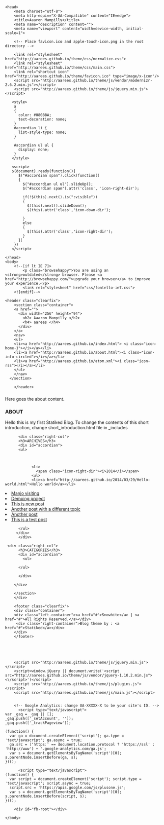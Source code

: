 <!DOCTYPE html>
<!--[if lt IE 7]>      <html class="no-js lt-ie9 lt-ie8 lt-ie7"> <![endif]-->
<!--[if IE 7]>         <html class="no-js lt-ie9 lt-ie8"> <![endif]-->
<!--[if IE 8]>         <html class="no-js lt-ie9"> <![endif]-->
<!--[if gt IE 8]><!--> <html class="no-js"> <!--<![endif]-->
    <head>
        <meta charset="utf-8">
        <meta http-equiv="X-UA-Compatible" content="IE=edge">
        <title>Aaaron Mampilly</title>
        <meta name="description" content="">
        <meta name="viewport" content="width=device-width, initial-scale=1">

        <!-- Place favicon.ico and apple-touch-icon.png in the root directory -->

        <link rel="stylesheet" href="http://aarees.github.io/theme/css/normalize.css">
        <link rel="stylesheet" href="http://aarees.github.io/theme/css/main.css">
        <link rel="shortcut icon" href="http://aarees.github.io/theme/favicon.ico" type="image/x-icon"/>
        <script src="http://aarees.github.io/theme/js/vendor/modernizr-2.6.2.min.js"></script>
        <script src="http://aarees.github.io/theme/js/jquery.min.js"></script>

       <style>
        a
        {
          color: #08088A;
          text-decoration: none;
        }
        #accordian li {
          list-style-type: none;
        }

        #accordian ul ul {
          display: none;
        }
       </style>

       <script>
       $(document).ready(function(){
          $("#accordian span").click(function()
          {
            $("#accordian ul ul").slideUp();
            $("#accordian span").attr('class', 'icon-right-dir');

            if(!$(this).next().is(":visible"))
            {
              $(this).next().slideDown();
              $(this).attr('class','icon-down-dir');
    
            }
            else
            {
              $(this).attr('class','icon-right-dir');
            }
          })
        })
       </script>

    </head>
    <body>
        <!--[if lt IE 7]>
            <p class="browsehappy">You are using an <strong>outdated</strong> browser. Please <a href="http://browsehappy.com/">upgrade your browser</a> to improve your experience.</p>
            <link rel="stylesheet" href="css/fontello-ie7.css">
        <![endif]-->
        
    <header class="clearfix">
        <section class="container">
        <a href="">
          <div width="256" height="94">
            <h2> Aaaron Mampilly </h2>
            <h4> aarees </h4>
          </div>
        </a>
        <nav>
        <ul>
        <li><a href="http://aarees.github.io/index.html"> <i class="icon-home-1"></i></a></li>
        <li><a href="http://aarees.github.io/about.html"><i class="icon-info-circled"></i></a></li>
        <li><a href="http://aarees.github.io/atom.xml"><i class="icon-rss"></i></a></li>
        </ul>
        </nav>
      </section>
    
        </header>
        
<div class="main clearfix">
	<section class="container" id="posts">
		<div class="left-container">
	  		<article class="list clearfix">
	  			<h3></h3>
				<p><p>Here goes the about content.</p>
</p>    
	  		</article>
		</div>
			

<div class="right-container">
          <div class="right-col">
          <h3>ABOUT</h3>
          <p>Hello this is my first Statiked Blog. To change the contents of this short introduction, change short_introduction.html file in _includes</p>
          </div>
          
          <div class="right-col">
          <h3>ARCHIVES</h3>
          <div id="accordian">
          <ul>
            
            
                
                <li>
                  <span class="icon-right-dir"><i>2014</i></span>
                <ul>
                <li><a href="http://aarees.github.io/2014/03/29/Hello-world.html">Hello world</a></li>
<li><a href="http://aarees.github.io/2014/03/28/Manjo-visiting.html">Manjo visiting</a></li>
<li><a href="http://aarees.github.io/2014/03/28/Demoing-project.html">Demoing project</a></li>
<li><a href="http://aarees.github.io/2014/03/28/This-is-new-post.html">This is new post</a></li>
<li><a href="http://aarees.github.io/2014/03/28/Another-post-with-a-different-topic.html">Another post with a different topic</a></li>
<li><a href="http://aarees.github.io/2014/03/28/Another-post.html">Another post</a></li>
<li><a href="http://aarees.github.io/2014/03/28/This-is-a-test-post.html">This is a test post</a></li>

          </ul>
         </div>
          </div>
          
     <div class="right-col">
          <h3>CATEGORIES</h3>
          <div id="accordian">
            <ul>
            
          </ul>
         
          </div>     
          
        </div>
        
        </section>
        </div>
        
        <footer class="clearfix">
        <div class="container">
        <div class="left-container"><a href="#">Snowhite</a> | <a href="#">All Rights Reserved.</a></div>
         <div class="right-container">Blog theme by : <a href="#">Statiked</a></div>
        </div>
        </footer>





        <script src="http://aarees.github.io/theme/js/jquery.min.js"></script>
        <script>window.jQuery || document.write('<script src="http://aarees.github.io/theme/js/vendor/jquery-1.10.2.min.js"><\/script>')</script>
        <script src="http://aarees.github.io/theme/js/plugins.js"></script>
        <script src="http://aarees.github.io/theme/js/main.js"></script>


        <!-- Google Analytics: change UA-XXXXX-X to be your site's ID. -->
          <script type="text/javascript">
    var _gaq = _gaq || [];
    _gaq.push(['_setAccount', '']);
    _gaq.push(['_trackPageview']);

    (function() {
      var ga = document.createElement('script'); ga.type = 'text/javascript'; ga.async = true;
      ga.src = ('https:' == document.location.protocol ? 'https://ssl' : 'http://www') + '.google-analytics.com/ga.js';
      var s = document.getElementsByTagName('script')[0]; s.parentNode.insertBefore(ga, s);
    })();
  </script>
        

          <script type="text/javascript">
    (function() {
      var script = document.createElement('script'); script.type = 'text/javascript'; script.async = true;
      script.src = 'https://apis.google.com/js/plusone.js';
      var s = document.getElementsByTagName('script')[0]; s.parentNode.insertBefore(script, s);
    })();
  </script>

        <div id="fb-root"></div>
<script>(function(d, s, id) {
  var js, fjs = d.getElementsByTagName(s)[0];
  if (d.getElementById(id)) {return;}
  js = d.createElement(s); js.id = id;
  js.src = "//connect.facebook.net/en_US/all.js#xfbml=1";
  fjs.parentNode.insertBefore(js, fjs);
}(document, 'script', 'facebook-jssdk'));</script>
    </body>
</html>
